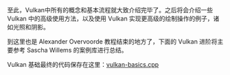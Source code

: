 至此，Vulkan中所有的概念和基本流程就大致介绍完毕了。之后将会介绍一些 Vulkan 中的高级使用方法，以及使用 Vulkan 实现更高级的绘制操作的例子，诸如光照和阴影。

到这里也是 Alexander Overvoorde 教程结束的地方了，下面的 Vulkan 进阶将主要参考 Sascha Willems 的案例库进行总结。

Vulkan 基础最终的代码保存在这里：[vulkan-basics.cpp](vulkan-basics.cpp)